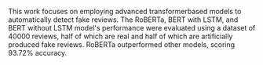 This work focuses on employing advanced transformerbased models to automatically detect fake reviews. The RoBERTa, BERT with LSTM, and BERT without LSTM model's performance were evaluated using a dataset of 40000 reviews, half of which are real and half of which are artificially produced fake reviews. RoBERTa outperformed other models, scoring 93.72% accuracy.
